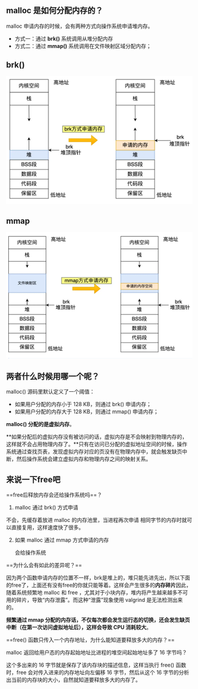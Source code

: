 ## malloc 是如何分配内存的？

malloc 申请内存的时候，会有两种方式向操作系统申请堆内存。

- 方式一：通过 **brk()** 系统调用从堆分配内存
- 方式二：通过 **mmap()** 系统调用在文件映射区域分配内存；

##  **brk()**

<img src="./page/image-20240425201243908.png" alt="image-20240425201243908" style="zoom:50%;" />

## mmap

<img src="./page/image-20240425201319396.png" alt="image-20240425201319396" style="zoom:50%;" />

## 两者什么时候用哪一个呢？

malloc() 源码里默认定义了一个阈值：

- 如果用户分配的内存小于 128 KB，则通过 brk() 申请内存；
- 如果用户分配的内存大于 128 KB，则通过 mmap() 申请内存；

**malloc() 分配的是虚拟内存**。

**如果分配后的虚拟内存没有被访问的话，虚拟内存是不会映射到物理内存的，这样就不会占用物理内存了。**只有在访问已分配的虚拟地址空间的时候，操作系统通过查找页表，发现虚拟内存对应的页没有在物理内存中，就会触发缺页中断，然后操作系统会建立虚拟内存和物理内存之间的映射关系。



## 来说一下free吧

==free后释放内存会还给操作系统吗==？

1.  malloc 通过 brk() 方式申请

   不会，先缓存着放进 malloc 的内存池里，当进程再次申请 相同字节的内存时就可以直接复用，这样速度快了很多。

2. 如果 malloc 通过 mmap 方式申请的内存

   会给操作系统

==为什么会有如此的差异呢？==

因为两个函数申请内存的位置不一样，brk是堆上的，堆只能先进先出，所以下面的free了，上面还有没有free的你就只能等着。这样会产生很多的**内存碎片**因此，随着系统频繁地 malloc 和 free ，尤其对于小块内存，堆内将产生越来越多不可用的碎片，导致“内存泄露”。而这种“泄露”现象使用 valgrind 是无法检测出来的。

**频繁通过 mmap 分配的内存话，不仅每次都会发生运行态的切换，还会发生缺页中断（在第一次访问虚拟地址后），这样会导致 CPU 消耗较大**。

==free() 函数只传入一个内存地址，为什么能知道要释放多大的内存？==

malloc 返回给用户态的内存起始地址比进程的堆空间起始地址多了 16 字节吗？

这个多出来的 16 字节就是保存了该内存块的描述信息，这样当执行 free() 函数时，free 会对传入进来的内存地址向左偏移 16 字节，然后从这个 16 字节的分析出当前的内存块的大小，自然就知道要释放多大的内存了。